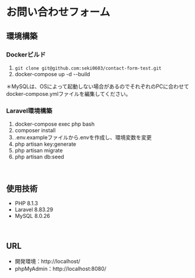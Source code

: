 # お問い合わせフォーム
## 環境構築
### Dockerビルド
1. `git clone git@github.com:seki0603/contact-form-test.git`
2. docker-compose up -d --build

＊MySQLは、OSによって起動しない場合があるのでそれぞれのPCに合わせてdocker-compose.ymlファイルを編集してください。
<br>

### Laravel環境構築
1. docker-compose exec php bash
2. composer install
3. .env.exampleファイルから.envを作成し、環境変数を変更
4. php artisan key:generate
5. php artisan migrate
6. php artisan db:seed
<br>

## 使用技術
* PHP 8.1.3
* Laravel 8.83.29
* MySQL 8.0.26
<br>

## URL
* 開発環境：http://localhost/
* phpMyAdmin：http://localhost:8080/

